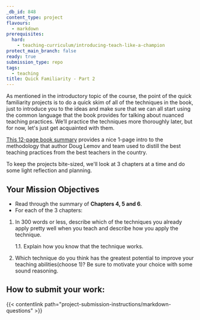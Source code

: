 ```yaml
---
_db_id: 848
content_type: project
flavours:
  - markdown
prerequisites:
  hard:
    - teaching-curriculum/introducing-teach-like-a-champion
protect_main_branch: false
ready: true
submission_type: repo
tags:
  - teaching
title: Quick Familiarity - Part 2
---
```


As mentioned in the introductory topic of the course, the point of the quick familiarity projects is to do a quick skim of all of the techniques in the book, just to introduce you to the ideas and make sure that we can all start using the common language that the book provides for talking about nuanced teaching practices. We’ll practice the techniques more thoroughly later, but for now, let's just get acquainted with them.

[This 12-page book summary](https://drive.google.com/file/d/1ace5039zhdNbrd4CBgXz3GikFpPwMLru/view?usp=share_link) provides a nice 1-page intro to the methodology that author Doug Lemov and team used to distill the best teaching practices from the best teachers in the country.

To keep the projects bite-sized, we'll look at 3 chapters at a time and do some light reflection and planning.

## Your Mission Objectives

- Read through the summary of **Chapters 4, 5 and 6**.
- For each of the 3 chapters:

1. In 300 words or less, describe which of the techniques you already apply pretty well when you teach and describe how you apply the technique.

   1.1. Explain how you know that the technique works.

2. Which technique do you think has the greatest potential to improve your teaching abilities(choose 1)? Be sure to motivate your choice with some sound reasoning.

## How to submit your work:

{{< contentlink path="project-submission-instructions/markdown-questions" >}}
